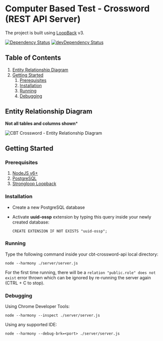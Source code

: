 # Computer Based Test - Crossword (REST API Server)

The project is built using [LoopBack](http://loopback.io) v3.

[![Dependency Status](https://david-dm.org/labibramadhan/cbt-crossword-api.svg)](https://david-dm.org/labibramadhan/cbt-crossword-api)
[![devDependency Status](https://david-dm.org/labibramadhan/cbt-crossword-api/dev-status.svg)](https://david-dm.org/labibramadhan/cbt-crossword-api?type=dev)

## Table of Contents
1. [Entity Relationship Diagram](#entity-relationship-diagram)
1. [Getting Started](#getting-started)
    1. [Prerequisites](#prerequisites)
    1. [Installation](#installation)
    1. [Running](#running)
    1. [Debugging](#debugging)

## Entity Relationship Diagram

**Not all tables and columns shown***

![CBT Crossword - Entity Relationship Diagram](img/ERD.png)

## Getting Started

### Prerequisites

1. [NodeJS v6+](https://nodejs.org/en/download/)
1. [PostgreSQL](https://www.postgresql.org/download/)
1. [Strongloop Loopback](http://loopback.io/getting-started/)

### Installation

- Create a new PostgreSQL database
- Activate **uuid-ossp** extension by typing this query inside your newly created database:

  ```
  CREATE EXTENSION IF NOT EXISTS "uuid-ossp";
  ```

### Running

Type the following command inside your cbt-crossword-api local directory:

```
node --harmony ./server/server.js
```

For the first time running, there will be a ```relation "public.role" does not exist``` error thrown which can be ignored by re-running the server again (CTRL + C to stop).

### Debugging

Using Chrome Developer Tools:

```
node --harmony --inspect ./server/server.js
```

Using any supported IDE:

```
node --harmony --debug-brk=<port> ./server/server.js
```
